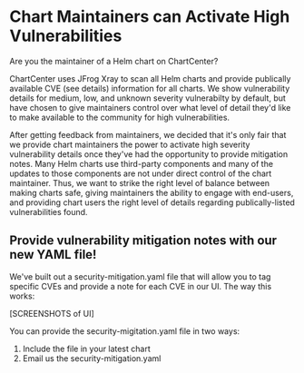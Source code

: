 # Chart Maintainers can Activate High Vulnerabilities

Are you the maintainer of a Helm chart on ChartCenter? 

ChartCenter uses JFrog Xray to scan all Helm charts and provide publically available CVE (see details) information for all charts. We show vulnerability details for medium, low, and unknown severity vulnerabilty by default, but have chosen to give maintainers control over what level of detail they'd like to make available to the community for high vulnerabilities.  

After getting feedback from maintainers, we decided that it's only fair that we provide chart maintainers the power to activate high severity vulnerability details once they've had the opportunity to provide mitigation notes. Many Helm charts use third-party components and many of the updates to those components are not under direct control of the chart maintainer. Thus, we want to strike the right level of balance between making charts safe, giving maintainers the ability to engage with end-users, and providing chart users the right level of details regarding publically-listed vulnerabilities found.   

## Provide vulnerability mitigation notes with our new YAML file!

We've built out a security-mitigation.yaml file that will allow you to tag specific CVEs and provide a note for each CVE in our UI. The way this works:

[SCREENSHOTS of UI]

You can provide the security-migitation.yaml file in two ways:
1. Include the file in your latest chart
2. Email us the security-mitigation.yaml
